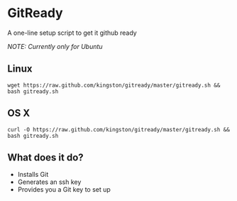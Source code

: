 GitReady
========

A one-line setup script to get it github ready

*NOTE: Currently only for Ubuntu*

Linux
-----
`wget https://raw.github.com/kingston/gitready/master/gitready.sh && bash gitready.sh`

OS X
----
`curl -O https://raw.github.com/kingston/gitready/master/gitready.sh && bash gitready.sh`

What does it do?
----------------

   * Installs Git
   * Generates an ssh key
   * Provides you a Git key to set up
